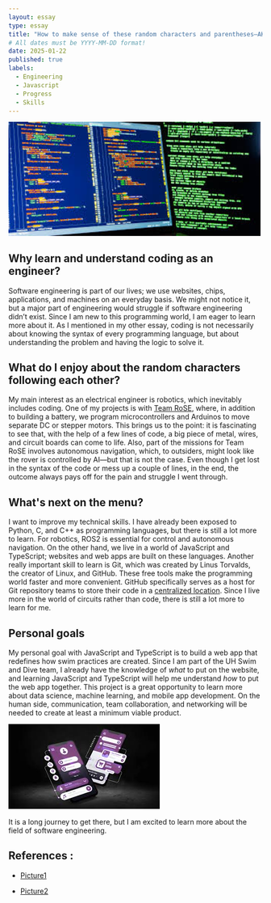 ```yaml
---
layout: essay
type: essay
title: "How to make sense of these random characters and parentheses—AKA program code"
# All dates must be YYYY-MM-DD format!
date: 2025-01-22
published: true
labels:
  - Engineering
  - Javascript
  - Progress
  - Skills
---
```


<!--<img width="500px" class="float-start pe-4 img-thumbnail" src="../img/codeM.png"> -->
<!-- <img width="200px" class="rounded float-start pe-4" src="../img/.png"> -->

<div class="text-center p-4">
  <img width="500px" src="../img/codeM.png" class="img-thumbnail" >
  
</div>


## Why learn and understand coding as an engineer?

Software engineering is part of our lives; we use websites, chips, applications, and machines on an everyday basis. We might not notice it, but a major part of engineering would struggle if software engineering didn’t exist. Since I am new to this programming world, I am eager to learn more about it. As I mentioned in my other essay, coding is not necessarily about knowing the syntax of every programming language, but about understanding the problem and having the logic to solve it. 

## What do I enjoy about the random characters following each other?

My main interest as an electrical engineer is robotics, which inevitably includes coding. One of my projects is with [Team RoSE](https://youtu.be/sR2wBOrVhRw?si=H3Q2VTRIHe_cz-SL), where, in addition to building a battery, we program microcontrollers and Arduinos to move separate DC or stepper motors. This brings us to the point: it is fascinating to see that, with the help of a few lines of code, a big piece of metal, wires, and circuit boards can come to life. Also, part of the missions for Team RoSE involves autonomous navigation, which, to outsiders, might look like the rover is controlled by AI—but that is not the case. Even though I get lost in the syntax of the code or mess up a couple of lines, in the end, the outcome always pays off for the pain and struggle I went through.

## What's next on the menu?

I want to improve my technical skills. I have already been exposed to Python, C, and C++ as programming languages, but there is still a lot more to learn. For robotics, ROS2 is essential for control and autonomous navigation. On the other hand, we live in a world of JavaScript and TypeScript; websites and web apps are built on these languages. Another really important skill to learn is Git, which was created by Linus Torvalds, the creator of Linux, and GitHub. These free tools make the programming world faster and more convenient. GitHub specifically serves as a host for Git repository teams to store their code in a [centralized location](https://www.simplilearn.com/tutorials/git-tutorial/git-vs-github#:~:text=GitHub%2C%20meanwhile%2C%20serves%20as%20a,copies%20of%20a%20Git%20repository). Since I live more in the world of circuits rather than code, there is still a lot more to learn for me.

## Personal goals

My personal goal with JavaScript and TypeScript is to build a web app that redefines how swim practices are created. Since I am part of the UH Swim and Dive team, I already have the knowledge of *what* to put on the website, and learning JavaScript and TypeScript will help me understand *how* to put the web app together. This project is a great opportunity to learn more about data science, machine learning, and mobile app development. On the human side, communication, team collaboration, and networking will be needed to create at least a minimum viable product.

<img width="300px" class="rounded" src="../img/codeA.png">

It is a long journey to get there, but I am excited to learn more about the field of software engineering.

## References : 

- [Picture1](https://www.mtu.edu/cs/undergraduate/software/what/)

- [Picture2](https://www.addevice.io/blog/mobile-app-development)

